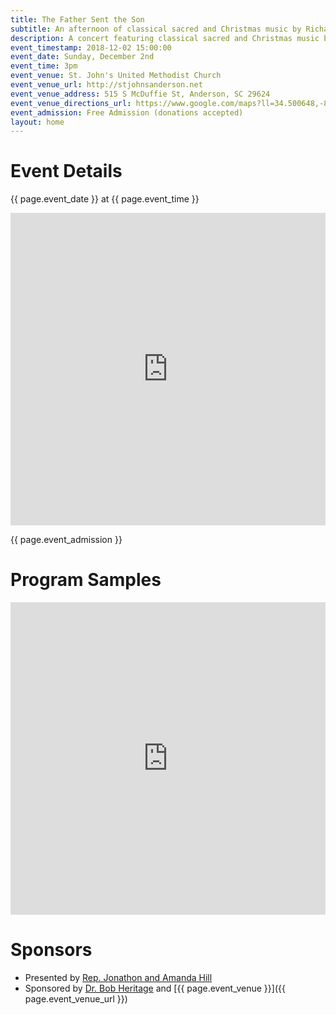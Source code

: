 ```yaml
---
title: The Father Sent the Son
subtitle: An afternoon of classical sacred and Christmas music by Richard Joseph Barber
description: A concert featuring classical sacred and Christmas music by Richard Joseph Barber, performed by the Barber and Hill families, and hosted by Dr. Bob Heritage
event_timestamp: 2018-12-02 15:00:00
event_date: Sunday, December 2nd
event_time: 3pm
event_venue: St. John's United Methodist Church
event_venue_url: http://stjohnsanderson.net
event_venue_address: 515 S McDuffie St, Anderson, SC 29624
event_venue_directions_url: https://www.google.com/maps?ll=34.500648,-82.647482&z=13&t=m&hl=en-US&gl=US&mapclient=embed&daddr=St+John%27s+United+Methodist+Church+515+S+McDuffie+St+Anderson,+SC+29624@34.500648,-82.6474817
event_admission: Free Admission (donations accepted)
layout: home
---
```


# Event Details

<time datetime="2018-12-02 15:00:00" class="featured-time">{{ page.event_date }} at {{ page.event_time }}</time>

<iframe class="map" width="100%" height="500" src="https://maps.google.com/maps?q=St.%20John's%20United%20Methodist%20Church&t=&z=13&ie=UTF8&iwloc=&output=embed" frameborder="0" scrolling="no" marginheight="0" marginwidth="0"></iframe>

{{ page.event_admission }}

# Program Samples

<iframe class="map" width="100%" height="500" scrolling="no" frameborder="no" allow="autoplay" src="https://w.soundcloud.com/player/?url=https%3A//api.soundcloud.com/playlists/630387165&color=%23495457&auto_play=false&hide_related=false&show_comments=true&show_user=true&show_reposts=false&show_teaser=true"></iframe>

# Sponsors

* Presented by [Rep. Jonathon and Amanda Hill](http://votehill.com)
* Sponsored by [Dr. Bob Heritage](https://www.gamac.org/leaders/) and [{{ page.event_venue }}]({{ page.event_venue_url }})
